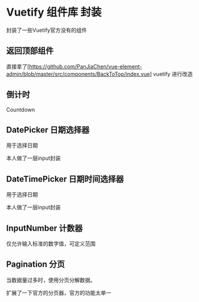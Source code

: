 # Vuetify 组件库 封装

封装了一些Vuetify官方没有的组件

## 返回顶部组件

直接拿了[https://github.com/PanJiaChen/vue-element-admin/blob/master/src/components/BackToTop/index.vue] vuetify 
进行改造

## 倒计时

Countdown

## DatePicker 日期选择器

用于选择日期

本人做了一层input封装



## DateTimePicker 日期时间选择器

用于选择日期

本人做了一层input封装



## InputNumber 计数器

仅允许输入标准的数字值，可定义范围



## Pagination 分页

当数据量过多时，使用分页分解数据。

扩展了一下官方的分页器，官方的功能太单一
